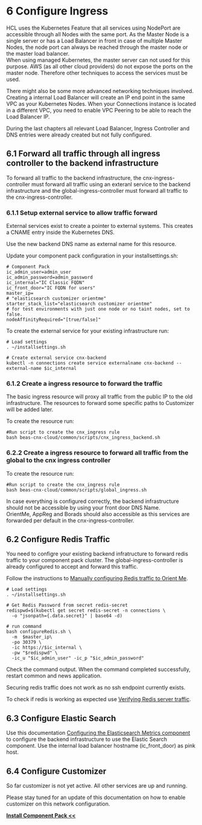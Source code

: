 # 6 Configure Ingress

HCL uses the Kubernetes Feature that all services using NodePort are accessible through all Nodes with the same port. As the Master Node is a single server or has a Load Balancer in front in case of multiple Master Nodes, the node port can always be reached through the master node or the master load balancer.  
When using managed Kubernetes, the master server can not used for this purpose. AWS (as all other cloud providers) do not expose the ports on the master node. Therefore other techniques to access the services must be used.

There might also be some more advanced networking techniques involved. Creating a internal Load Balancer will create an IP end point in the same VPC as your Kubernetes Nodes. When your Connections instance is located in a different VPC, you need to enable VPC Peering to be able to reach the Load Balancer IP.

During the last chapters all relevant Load Balancer, Ingress Controller and DNS entries were already created but not fully configured.  

## 6.1 Forward all traffic through all ingress controller to the backend infrastructure

To forward all traffic to the backend infrastructure, the cnx-ingress-controller must forward all traffic using an exteranl service to the backend infrastructure and the global-ingress-controller must forward all traffic to the cnx-ingress-controller.

### 6.1.1 Setup external service to allow traffic forward 

External services exist to create a pointer to external systems. This creates a CNAME entry inside the Kubernetes DNS. 

Use the new backend DNS name as external name for this resource.

Update your component pack configuration in your installsettings.sh:  

```
# Component Pack
ic_admin_user=admin_user
ic_admin_password=admin_password
ic_internal="IC Classic FQDN"
ic_front_door="IC FQDN for users"
master_ip=
# "elasticsearch customizer orientme"
starter_stack_list="elasticsearch customizer orientme"
# for test environments with just one node or no taint nodes, set to false.
nodeAffinityRequired="[true/false]"

```
To create the external service for your existing infrastructure run:

```
# Load settings
. ~/installsettings.sh

# Create external service cnx-backend
kubectl -n connections create service externalname cnx-backend --external-name $ic_internal

```

### 6.1.2 Create a ingress resource to forward the traffic

The basic ingress resource will proxy all traffic from the public IP to the old infrastructure. The resources to forward some specific paths to Customizer will be added later.

To create the resource run:

```
#Run script to create the cnx_ingress rule
bash beas-cnx-cloud/common/scripts/cnx_ingress_backend.sh

```

### 6.2.2 Create a ingress resource to forward all traffic from the global to the cnx ingress controller

To create the resource run:

```
#Run script to create the cnx_ingress rule
bash beas-cnx-cloud/common/scripts/global_ingress.sh

```

In case everything is configured correctly, the backend infrastructure should not be accessible by using your front door DNS Name.  
OrientMe, AppReg and Borads should also accessible as this services are forwarded per default in the cnx-ingress-controller. 


## 6.2 Configure Redis Traffic

You need to configre your existing backend infratructure to forward redis traffic to your component pack cluster. 
The global-ingress-controller is already configured to accept and forward this traffic.

Follow the instructions to [Manually configuring Redis traffic to Orient Me](https://help.hcltechsw.com/connections/v65/admin/install/cp_config_om_redis_enable.html).  

```
# Load settings
. ~/installsettings.sh

# Get Redis Password from secret redis-secret
redispwd=$(kubectl get secret redis-secret -n connections \
  -o "jsonpath={.data.secret}" | base64 -d)

# run command
bash configureRedis.sh \
  -m  $master_ip\
  -po 30379 \
  -ic https://$ic_internal \
  -pw "$redispwd" \
  -ic_u "$ic_admin_user" -ic_p "$ic_admin_password"

```

Check the command output. When the command completed successfully, restart common and news application.

Securing redis traffic does not work as no ssh endpoint currently exists.

To check if redis is working as expected use [Verifying Redis server traffic](https://help.hcltechsw.com/connections/v65/admin/install/cp_config_om_redis_verify.html).


## 6.3 Configure Elastic Search

Use this documentation [Configuring the Elasticsearch Metrics component](https://help.hcltechsw.com/connections/v65/admin/install/cp_config_es_intro.html) to configure the backend infrastructure to use the Elastic Search component. 
Use the internal load balancer hostname (ic_front_door) as pink host.


## 6.4 Configure Customizer

So far customizer is not yet active. All other services are up and running.

Please stay tuned for an update of this documentation on how to enable customizer on this network configuration.

**[Install Component Pack << ](chapter5.html)**